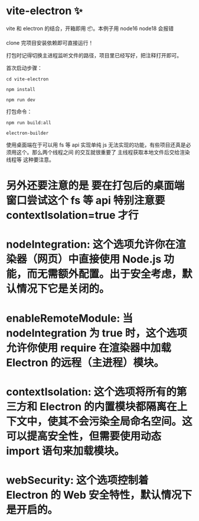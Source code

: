 # vite-electron ✨

vite 和 electron 的结合，开箱即用 📦。本例子用 node16 node18 会报错

clone 完项目安装依赖即可直接运行！

打包时记得切换主进程监听文件的路径，项目里已经写好，把注释打开即可。

首次启动步骤：

```
cd vite-electron
```

```
npm install
```

```
npm run dev
```

打包命令：

```
npm run build:all
```

```
electron-builder
```

使用桌面端在于可以用 fs 等 api 实现单纯 js 无法实现的功能，有些项目还真是必须用这个。那么两个线程之间
的交互就很重要了 主线程获取本地文件后交给渲染线程等 这种要注意。

# 另外还要注意的是 要在打包后的桌面端窗口尝试这个 fs 等 api 特别注意要 contextIsolation=true 才行

# nodeIntegration: 这个选项允许你在渲染器（网页）中直接使用 Node.js 功能，而无需额外配置。出于安全考虑，默认情况下它是关闭的。

# enableRemoteModule: 当 nodeIntegration 为 true 时，这个选项允许你使用 require 在渲染器中加载 Electron 的远程（主进程）模块。

# contextIsolation: 这个选项将所有的第三方和 Electron 的内置模块都隔离在上下文中，使其不会污染全局命名空间。这可以提高安全性，但需要使用动态 import 语句来加载模块。

# webSecurity: 这个选项控制着 Electron 的 Web 安全特性，默认情况下是开启的。

